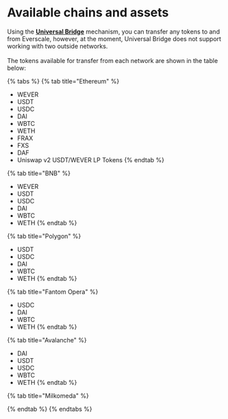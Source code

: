 # Available chains and assets

Using the [**Universal Bridge**](universal-bridge.md) mechanism, you can transfer any tokens to and from Everscale, however, at the moment, Universal Bridge does not support working with two outside networks. \
\
The tokens available for transfer from each network are shown in the table below:

{% tabs %}
{% tab title="Ethereum" %}
* WEVER
* USDT
* USDC
* DAI
* WBTC
* WETH
* FRAX
* FXS
* DAF
* Uniswap v2 USDT/WEVER LP Tokens
{% endtab %}

{% tab title="BNB" %}
* WEVER
* USDT
* USDC
* DAI
* WBTC
* WETH
{% endtab %}

{% tab title="Polygon" %}
* USDT
* USDC
* DAI
* WBTC
* WETH
{% endtab %}

{% tab title="Fantom Opera" %}
* USDC
* DAI&#x20;
* WBTC
* WETH
{% endtab %}

{% tab title="Avalanche" %}
* DAI
* USDT
* USDC
* WBTC
* WETH
{% endtab %}

{% tab title="Milkomeda" %}

{% endtab %}
{% endtabs %}
